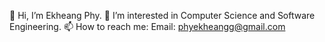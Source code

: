 :wave: Hi, I’m Ekheang Phy.
:eyes: I’m interested in Computer Science and Software Engineering.
:mailbox: How to reach me: Email: phyekheangg@gmail.com
